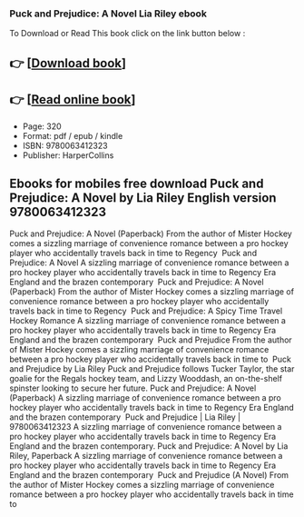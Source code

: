 ### Puck and Prejudice: A Novel Lia Riley ebook

To Download or Read This book click on the link button below :

## 👉  [**[Download book](http://filesbooks.info/download.php?group=book&from=github.com&id=721880&lnk=1081 "Download book")**]

## 👉  [**[Read online book](http://filesbooks.info/download.php?group=book&from=github.com&id=721880&lnk=1081 "Read online book")**]


* Page: 320
* Format: pdf / epub / kindle
* ISBN: 9780063412323
* Publisher: HarperCollins



## Ebooks for mobiles free download Puck and Prejudice: A Novel by Lia Riley English version  9780063412323



 Puck and Prejudice: A Novel (Paperback) From the author of Mister Hockey comes a sizzling marriage of convenience romance between a pro hockey player who accidentally travels back in time to Regency 
 Puck and Prejudice: A Novel A sizzling marriage of convenience romance between a pro hockey player who accidentally travels back in time to Regency Era England and the brazen contemporary 
 Puck and Prejudice: A Novel (Paperback) From the author of Mister Hockey comes a sizzling marriage of convenience romance between a pro hockey player who accidentally travels back in time to Regency 
 Puck and Prejudice: A Spicy Time Travel Hockey Romance A sizzling marriage of convenience romance between a pro hockey player who accidentally travels back in time to Regency Era England and the brazen contemporary 
 Puck and Prejudice From the author of Mister Hockey comes a sizzling marriage of convenience romance between a pro hockey player who accidentally travels back in time to 
 Puck and Prejudice by Lia Riley Puck and Prejudice follows Tucker Taylor, the star goalie for the Regals hockey team, and Lizzy Wooddash, an on-the-shelf spinster looking to secure her future.
 Puck and Prejudice: A Novel (Paperback) A sizzling marriage of convenience romance between a pro hockey player who accidentally travels back in time to Regency Era England and the brazen contemporary 
 Puck and Prejudice | Lia Riley | 9780063412323 A sizzling marriage of convenience romance between a pro hockey player who accidentally travels back in time to Regency Era England and the brazen contemporary.
 Puck and Prejudice: A Novel by Lia Riley, Paperback A sizzling marriage of convenience romance between a pro hockey player who accidentally travels back in time to Regency Era England and the brazen contemporary 
 Puck and Prejudice (A Novel) From the author of Mister Hockey comes a sizzling marriage of convenience romance between a pro hockey player who accidentally travels back in time to 





